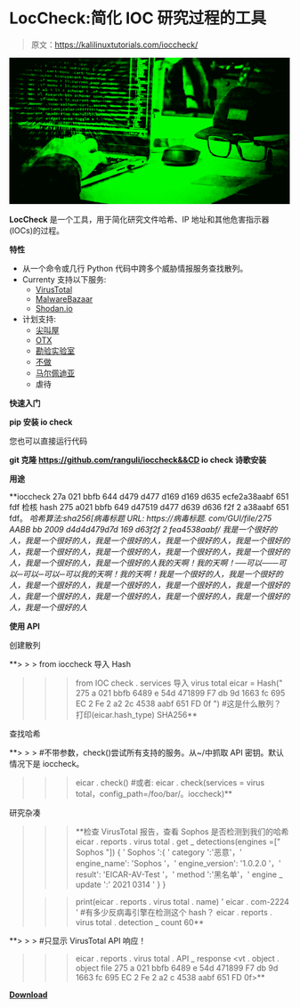 # LocCheck:简化 IOC 研究过程的工具

> 原文：<https://kalilinuxtutorials.com/ioccheck/>

[![LocCheck : A Tool For Simplifying The Process Of Researching IOCs](img//19039d64e14585ff2372b69f959dacfe.png "LocCheck : A Tool For Simplifying The Process Of Researching IOCs")](https://1.bp.blogspot.com/-1W58FcPmuAg/YNrvjRD_p8I/AAAAAAAAJtw/mbtvn19ZCQAjM2Ys5bhAQMsnNwiGMO3SgCLcBGAsYHQ/s728/LocCheck%25281%2529.png)

**LocCheck** 是一个工具，用于简化研究文件哈希、IP 地址和其他危害指示器(IOCs)的过程。

**特性**

*   从一个命令或几行 Python 代码中跨多个威胁情报服务查找散列。
*   Currenty 支持以下服务:
    *   [VirusTotal](https://virustotal.com/)
    *   [MalwareBazaar](https://bazaar.abuse.ch/)
    *   [Shodan.io](https://shodan.io/)
*   计划支持:
    *   [尖叫屋](https://urlhaus.abuse.ch/)
    *   [OTX](https://otx.alienvault.com/)
    *   [勘验实验室](https://labs.inquest.net/)
    *   [不做](https://www.malshare.com/)
    *   [马尔佩迪亚](https://malpedia.caad.fkie.fraunhofer.de/)
    *   虐待

**快速入门**

**pip 安装 io check**

您也可以直接运行代码

**git 克隆 https://github.com/ranguli/ioccheck&&CD io check
诗歌安装**

**用途**

**ioccheck 27a 021 bbfb 644 d479 d477 d169 d169 d635 ecfe2a38aabf 651 fdf
检核 hash 275 a021 bbfb 649 d47519 d477 d639 d636 f2f 2 a38aabf 651 fdf。
*哈希算法:sha256[*病毒标题 URL:
https://病毒标题. com/GUI/file/275 AABB bb 2009 d4d4d479d7d 169 d63f2f 2 fea4538aabf/
我是一个很好的人，我是一个很好的人，我是一个很好的人，我是一个很好的人，我是一个很好的人，我是一个很好的人，我是一个很好的人，我是一个很好的人，我是一个很好的人，我是一个很好的人，我是一个很好的人我的天啊！我的天啊！──可以───可以─可以─可以─可以我的天啊！我的天啊！我是一个很好的人，我是一个很好的人，我是一个很好的人，我是一个很好的人，我是一个很好的人，我是一个很好的人，我是一个很好的人，我是一个很好的人，我是一个很好的人，我是一个很好的人，我是一个很好的人**

**使用 API**

创建散列

**> > > from ioccheck 导入 Hash
>>>from IOC check . services 导入 virus total
>>>eicar = Hash(" 275 a 021 bbfb 6489 e 54d 471899 F7 db 9d 1663 fc 695 EC 2 Fe 2 a2 2c 4538 aabf 651 FD 0f ")
>>>#这是什么散列？
> > >打印(eicar.hash_type)
SHA256**

查找哈希

**> > > #不带参数，check()尝试所有支持的服务。从~/中抓取 API 密钥。默认情况下是 ioccheck。
>>>eicar . check()
>>>#或者:
>>>eicar . check(services = virus total，config_path=/foo/bar/。ioccheck)**

研究杂凑

> > >**检查 VirusTotal 报告，查看 Sophos 是否检测到我们的哈希
>>>eicar . reports . virus total . get _ detections(engines =[" Sophos "])
{ ' Sophos ':{ ' category ':'恶意'，' engine_name': 'Sophos '，' engine_version': '1.0.2.0 '，' result': 'EICAR-AV-Test '，' method ':'黑名单'，' engine _ update ':' 2021 0314 ' } }
>
>>>print(eicar . reports . virus total . name)
' eicar . com-2224 '
>>>#有多少反病毒引擎在检测这个 hash？
>>>eicar . reports . virus total . detection _ count
60**

**> > > #只显示 VirusTotal API 响应！
>>>eicar . reports . virus total . API _ response
<vt . object . object file 275 a 021 bbfb 6489 e 54d 471899 F7 db 9d 1663 fc 695 EC 2 Fe 2 a2 c 4538 aabf 651 FD 0f>**

[**Download**](https://github.com/ranguli/ioccheck)